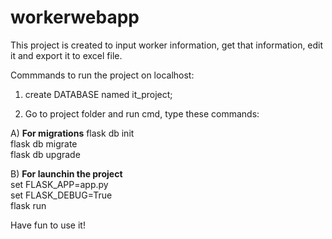 # workerwebapp

This project is created to input worker information, get that information, edit it and export it to excel file.

Commmands to run the project on localhost:

1) create DATABASE named it_project;

2) Go to project folder and run cmd, type these commands:<br>

  A) **For migrations**
  flask db init<br>
  flask db migrate<br>
  flask db upgrade<br>

  B) **For launchin the project<br>**
  set FLASK_APP=app.py<br>
  set FLASK_DEBUG=True<br>
  flask run

Have fun to use it!

